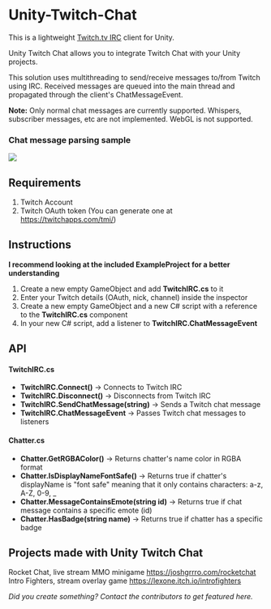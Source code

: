 # Unity-Twitch-Chat

This is a lightweight [Twitch.tv IRC](https://dev.twitch.tv/docs/irc/) client for Unity.

Unity Twitch Chat allows you to integrate Twitch Chat with your Unity projects.

This solution uses multithreading to send/receive messages to/from Twitch using IRC. Received messages are queued into the main thread and propagated through the client's ChatMessageEvent.

**Note:** Only normal chat messages are currently supported. Whispers, subscriber messages, etc are not implemented. WebGL is not supported.

### Chat message parsing sample

<img src="https://i.imgur.com/KIA8KcZ.png">

## Requirements
1. Twitch Account
2. Twitch OAuth token (You can generate one at https://twitchapps.com/tmi/)

## Instructions

**I recommend looking at the included ExampleProject for a better understanding**

1. Create a new empty GameObject and add **TwitchIRC.cs** to it
3. Enter your Twitch details (OAuth, nick, channel) inside the inspector
4. Create a new empty GameObject and a new C# script with a reference to the **TwitchIRC.cs** component
5. In your new C# script, add a listener to **TwitchIRC.ChatMessageEvent**

## API

#### TwitchIRC.cs
- **TwitchIRC.Connect()** -> Connects to Twitch IRC
- **TwitchIRC.Disconnect()** -> Disconnects from Twitch IRC
- **TwitchIRC.SendChatMessage(string)** -> Sends a Twitch chat message
- **TwitchIRC.ChatMessageEvent** -> Passes Twitch chat messages to listeners

#### Chatter.cs
- **Chatter.GetRGBAColor()** -> Returns chatter's name color in RGBA format
- **Chatter.IsDisplayNameFontSafe()** -> Returns true if chatter's displayName is "font safe" meaning that it only contains characters: a-z, A-Z, 0-9, _
- **Chatter.MessageContainsEmote(string id)** -> Returns true if chat message contains a specific emote (id)
- **Chatter.HasBadge(string name)** -> Returns true if chatter has a specific badge

## Projects made with Unity Twitch Chat
Rocket Chat, live stream MMO minigame https://joshgrrro.com/rocketchat
Intro Fighters, stream overlay game https://lexone.itch.io/introfighters

*Did you create something? Contact the contributors to get featured here.*
